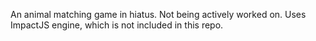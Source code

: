 An animal matching game in hiatus. Not being actively worked on.
Uses ImpactJS engine, which is not included in this repo.
